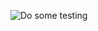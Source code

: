 ![Do some testing](https://github.com/whateverforever/Differentiable-Polygons/workflows/Do%20some%20testing/badge.svg?event=push)